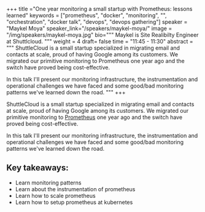 +++
title ="One year monitoring a small startup with Prometheus: lessons learned"
keywords = ["prometheus", "docker", "monitoring", "", "orchestration",  "docker talk", "devops", "devops gathering"]
speaker = "Maykel Moya"
speaker_link="/speakers/maykel-moya/"
image = "/img/speakers/maykel-moya.jpg"
bio="""
Maykel is Site Realibilty Engineer at Shuttlcloud.
"""
weight = 4
draft= false
time = "11:45 - 11:30"
abstract = """
ShuttleCloud is a small startup specialized in migrating email and contacts at scale, proud of having Google among its customers. We migrated our primitive monitoring to Prometheus one year ago and the switch have proved being cost-effective.

In this talk I'll present our monitoring infrastructure, the instrumentation and operational challenges we have faced and some good/bad monitoring patterns we've learned down the road.
"""
+++

ShuttleCloud is a small startup specialized in migrating email and contacts at scale, proud of having Google among its customers. We migrated our primitive monitoring to [Prometheus](https://prometheus.io) one year ago and the switch have proved being cost-effective.

In this talk I'll present our monitoring infrastructure, the instrumentation and operational challenges we have faced and some good/bad monitoring patterns we've learned down the road.


## Key takeaways:

* Learn monitoring patterns
* Learn about the instrumentation of prometheus
* Learn how to scale prometheus
* Learn how to setup prometheus at kubernetes
